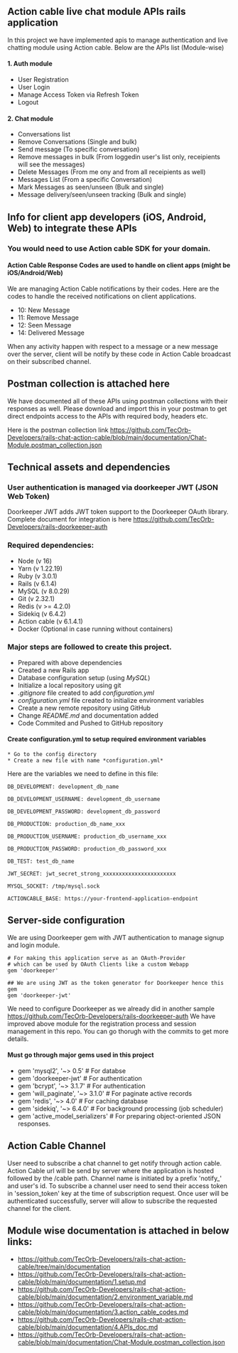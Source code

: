 ## Action cable live chat module APIs rails application 
In this project we have implemented apis to manage authentication and live chatting module using Action cable.
Below are the APIs list (Module-wise)
#### 1. Auth module
- User Registration
- User Login
- Manage Access Token via Refresh Token
- Logout

#### 2. Chat module
- Conversations list
- Remove Conversations (Single and bulk)
- Send message (To specific conversation)
- Remove messages in bulk (From loggedin user's list only, receipients will see the messages)
- Delete Messages (From me ony and from all receipients as well)
- Messages List (From a specific Conversation)
- Mark Messages as seen/unseen (Bulk and single)
- Message delivery/seen/unseen tracking (Bulk and single)

## Info for client app developers (iOS, Android, Web) to integrate these APIs
### You would need to use Action cable SDK for your domain. 
#### Action Cable Response Codes are used to handle on client apps (might be iOS/Android/Web)
We are managing Action Cable notifications by their codes. Here are the codes to handle the received notifications on client applications.
- 10: New Message
- 11: Remove Message
- 12: Seen Message
- 14: Delivered Message

When any activity happen with respect to a message or a new message over the server, client will be notify by these code in Action Cable broadcast on their subscribed channel.

## Postman collection is attached here
We have documented all of these APIs using postman collections with their responses as well. Please download and import this in your postman to get direct endpoints access to the APIs with required body, headers etc.

Here is the postman collection link
https://github.com/TecOrb-Developers/rails-chat-action-cable/blob/main/documentation/Chat-Module.postman_collection.json

## Technical assets and dependencies
###  User authentication is managed via doorkeeper JWT (JSON Web Token)
Doorkeeper JWT adds JWT token support to the Doorkeeper OAuth library.
Complete document for integration is here 
https://github.com/TecOrb-Developers/rails-doorkeeper-auth

### Required dependencies: 
  * Node (v 16)
  * Yarn (v 1.22.19)
  * Ruby (v 3.0.1)  
  * Rails (v 6.1.4)  
  * MySQL (v 8.0.29)
  * Git (v 2.32.1)
  * Redis (v >= 4.2.0)
  * Sidekiq (v 6.4.2)
  * Action cable (v 6.1.4.1)
  * Docker (Optional in case running without containers)

### Major steps are followed to create this project.
  * Prepared with above dependencies
  * Created a new Rails app
  * Database configuration setup (using *MySQL*)
  * Initialize a local repository using git
  * *.gitignore* file created to add *configuration.yml*
  * *configuration.yml* file created to initialize environment variables  
  * Create a new remote repository using GitHub  
  * Change *README.md* and documentation added
  * Code Commited and Pushed to GitHub repository

#### Create configuration.yml to setup required environment variables
	* Go to the config directory
	* Create a new file with name *configuration.yml*

Here are the variables we need to define in this file:
```
DB_DEVELOPMENT: development_db_name

DB_DEVELOPMENT_USERNAME: development_db_username

DB_DEVELOPMENT_PASSWORD: development_db_password

DB_PRODUCTION: production_db_name_xxx

DB_PRODUCTION_USERNAME: production_db_username_xxx

DB_PRODUCTION_PASSWORD: production_db_password_xxx

DB_TEST: test_db_name

JWT_SECRET: jwt_secret_strong_xxxxxxxxxxxxxxxxxxxxxxx

MYSQL_SOCKET: /tmp/mysql.sock

ACTIONCABLE_BASE: https://your-frontend-application-endpoint
```
## Server-side configuration
We are using Doorkeeper gem with JWT authentication to manage signup and login module.
```
# For making this application serve as an OAuth-Provider
# which can be used by OAuth Clients like a custom Webapp
gem 'doorkeeper'

## We are using JWT as the token generator for Doorkeeper hence this gem
gem 'doorkeeper-jwt'
```
We need to configure Doorkeeper as we already did in another sample
https://github.com/TecOrb-Developers/rails-doorkeeper-auth
We have improved above module for the registration process and session management in this repo. You can go thorugh with the commits to get more details.

#### Must go through major gems used in this project
- gem 'mysql2', '~> 0.5' # For databse
- gem 'doorkeeper-jwt' # For authentication
- gem 'bcrypt', '~> 3.1.7' # For authentication
- gem 'will_paginate', '~> 3.1.0' # For paginate active records
- gem 'redis', '~> 4.0' # For caching database
- gem 'sidekiq', '~> 6.4.0' # For background processing (job scheduler)
- gem 'active_model_serializers' # For preparing object-oriented JSON responses.

## Action Cable Channel
User need to subscribe a chat channel to get notify through action cable. Action Cable url will be send by server where the application is hosted followed by the /cable path. Channel name is initiated by a prefix 'notify_' and user's id. 
To subscribe a channel user need to send their access token in 'session_token' key at the time of subscription request. Once user will be authenticated successfully, server will allow to subscribe the requested channel for the client.

## Module wise documentation is attached in below links:
- https://github.com/TecOrb-Developers/rails-chat-action-cable/tree/main/documentation
- https://github.com/TecOrb-Developers/rails-chat-action-cable/blob/main/documentation/1.setup.md
- https://github.com/TecOrb-Developers/rails-chat-action-cable/blob/main/documentation/2.environment_variable.md
- https://github.com/TecOrb-Developers/rails-chat-action-cable/blob/main/documentation/3.action_cable_codes.md
- https://github.com/TecOrb-Developers/rails-chat-action-cable/blob/main/documentation/4.APIs_doc.md
- https://github.com/TecOrb-Developers/rails-chat-action-cable/blob/main/documentation/Chat-Module.postman_collection.json

